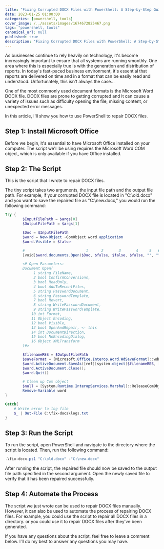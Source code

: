 ```yaml
---
title: "Fixing Corrupted DOCX Files with PowerShell: A Step-by-Step Guide"
date: 2023-01-25 01:00:00
categories: [powershell, tools]
cover_image: /../assets/images/1674672825467.png
tags: "powershell, tools"
canonical_url: null
published: true
description: "Fixing Corrupted DOCX Files with PowerShell: A Step-by-Step Guide"
---
```


As businesses continue to rely heavily on technology, it's become increasingly important to ensure that all systems are running smoothly. One area where this is especially true is with the generation and distribution of reports. In today's fast-paced business environment, it's essential that reports are delivered on time and in a format that can be easily read and understood. Unfortunately, this isn't always the case...

One of the most commonly used document formats is the Microsoft Word DOCX file. DOCX files are prone to getting corrupted and It can cause a variety of issues such as difficulty opening the file, missing content, or unexpected error messages.

In this article, I'll show you how to use PowerShell to repair DOCX files.

## Step 1: Install Microsoft Office

Before we begin, it's essential to have Microsoft Office installed on your computer. The script we'll be using requires the Microsoft Word COM object, which is only available if you have Office installed.

## Step 2: The Script

This is the script that I wrote to repair DOCX files.

The tiny script takes two arguments, the input file path and the output file path. For example, if your corrupted DOCX file is located in "C:\old.docx" and you want to save the repaired file as "C:\new.docx," you would run the following command:

```powershell
Try {
        $InputFilePath = $args[0]
        $OutputFilePath = $args[1]

        $Doc = $InputFilePath
        $word = New-Object -ComObject word.application
        $word.Visible = $false

        #                            1      2       3       4     5   6    7     8   9 10   11     12     13   14    15        16
        [void]$word.documents.Open($Doc, $false, $false, $false, "", "", $true, "", "", 0, $null, $true, $true, 0, $false) #, $null)

        <# Open Parameters:
        Document Open(
	         1 string FileName,
	         2 bool ConfirmConversions,
	         3 bool ReadOnly,
	         4 bool AddToRecentFiles,
	         5 string PasswordDocument,
	         6 string PasswordTemplate,
	         7 bool Revert,
 	         8 string WritePasswordDocument,
	         9 string WritePasswordTemplate,
	        10 int Format,
	        11 Object Encoding,
	        12 bool Visible,
	        13 bool OpenAndRepair, <- this
	        14 int DocumentDirection,
	        15 bool NoEncodingDialog,
	        16 Object XMLTransform
        )#>

        $filenameRES = $OutputFilePath
        $saveFormat = [Microsoft.Office.Interop.Word.WdSaveFormat]::wdFormatDocumentDefault
        $word.ActiveDocument.SaveAs([ref][system.object]$filenameRES, [ref]$saveFormat)
        $word.ActiveDocument.Close();
        $word.Quit()

        # Clean up Com object
        $null = [System.Runtime.InteropServices.Marshal]::ReleaseComObject([System.__ComObject]$word)
        Remove-Variable word
}

Catch{
    # Write error to log file
    $_ | Out-File C:\fix-docs\logs.txt
}
```

## Step 3: Run the Script

To run the script, open PowerShell and navigate to the directory where the script is located. Then, run the following command:

```powershell
.\fix-docx.ps1 "C:\old.docx" -"C:\new.docx"
```

After running the script, the repaired file should now be saved to the output file path specified in the second argument. Open the newly saved file to verify that it has been repaired successfully.

## Step 4: Automate the Process

The script we just wrote can be used to repair DOCX files manually. However, it can also be used to automate the process of repairing DOCX files. For example, you could use the script to repair all DOCX files in a directory. or you could use it to repair DOCX files after they've been generated.

If you have any questions about the script, feel free to leave a comment below. I'll do my best to answer any questions you may have.
